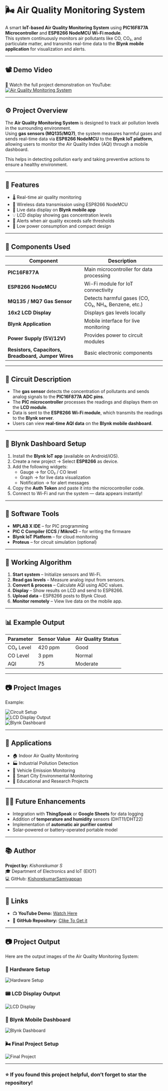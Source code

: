 # 🌬️ Air Quality Monitoring System

A smart **IoT-based Air Quality Monitoring System** using **PIC16F877A Microcontroller** and **ESP8266 NodeMCU Wi-Fi module**.  
This system continuously monitors air pollutants like CO, CO₂, and particulate matter, and transmits real-time data to the **Blynk mobile application** for visualization and alerts.  

---

## 📽️ Demo Video

🎥 Watch the full project demonstration on YouTube:  
[![Air Quality Monitoring System](https://img.youtube.com/vi/XBpHLvsvLD0/0.jpg)](https://youtu.be/XBpHLvsvLD0?si=xVkrZakvznvTM3dD)

---

## ⚙️ Project Overview

The **Air Quality Monitoring System** is designed to track air pollution levels in the surrounding environment.  
Using **gas sensors (MQ135/MQ7)**, the system measures harmful gases and sends real-time data via **ESP8266 NodeMCU** to the **Blynk IoT platform**, allowing users to monitor the Air Quality Index (AQI) through a mobile dashboard.

This helps in detecting pollution early and taking preventive actions to ensure a healthy environment.

---

## 🧠 Features

- 🌡️ Real-time air quality monitoring  
- 📶 Wireless data transmission using ESP8266 NodeMCU  
- 📱 Live data display on **Blynk mobile app**  
- 💡 LCD display showing gas concentration levels  
- 🚨 Alerts when air quality exceeds safe thresholds  
- 🔋 Low power consumption and compact design  

---

## 🧩 Components Used

| Component | Description |
|------------|-------------|
| **PIC16F877A** | Main microcontroller for data processing |
| **ESP8266 NodeMCU** | Wi-Fi module for IoT connectivity |
| **MQ135 / MQ7 Gas Sensor** | Detects harmful gases (CO, CO₂, NH₃, Benzene, etc.) |
| **16x2 LCD Display** | Displays gas levels locally |
| **Blynk Application** | Mobile interface for live monitoring |
| **Power Supply (5V/12V)** | Provides power to circuit modules |
| **Resistors, Capacitors, Breadboard, Jumper Wires** | Basic electronic components |

---

## 🔌 Circuit Description

- The **gas sensor** detects the concentration of pollutants and sends analog signals to the **PIC16F877A ADC pins**.  
- The **PIC microcontroller** processes the readings and displays them on the **LCD module**.  
- Data is sent to the **ESP8266 Wi-Fi module**, which transmits the readings to the **Blynk server**.  
- Users can view **real-time AQI data** on the **Blynk mobile dashboard**.

---

## 📱 Blynk Dashboard Setup

1. Install the **Blynk IoT app** (available on Android/iOS).  
2. Create a new project → Select **ESP8266** as device.  
3. Add the following widgets:
   - Gauge → for CO₂ / CO level
   - Graph → for live data visualization
   - Notification → for alert messages  
4. Copy the **Auth Token** and paste it into the microcontroller code.  
5. Connect to Wi-Fi and run the system — data appears instantly!

---

## 🧰 Software Tools

- **MPLAB X IDE** – for PIC programming  
- **PIC C Compiler (CCS / MikroC)** – for writing the firmware  
- **Blynk IoT Platform** – for cloud monitoring  
- **Proteus** – for circuit simulation (optional)

---

## 🧾 Working Algorithm

1. **Start system** – Initialize sensors and Wi-Fi.  
2. **Read gas levels** – Measure analog input from sensors.  
3. **Convert & process** – Calculate AQI using ADC values.  
4. **Display** – Show results on LCD and send to ESP8266.  
5. **Upload data** – ESP8266 posts to Blynk Cloud.  
6. **Monitor remotely** – View live data on the mobile app.

---

## 📊 Example Output

| Parameter | Sensor Value | Air Quality Status |
|------------|---------------|--------------------|
| CO₂ Level | 420 ppm | Good |
| CO Level | 3 ppm | Normal |
| AQI | 75 | Moderate |

---

## 📷 Project Images 
Example:  

![Circuit Setup](images/circuit.jpeg)  
![LCD Display Output](images/lcd_output.jpeg)  
![Blynk Dashboard](images/blynk_dashboard.jpeg)

---

## 🧩 Applications

- 🏠 Indoor Air Quality Monitoring  
- 🏭 Industrial Pollution Detection  
- 🚗 Vehicle Emission Monitoring  
- 🌳 Smart City Environmental Monitoring  
- 🏫 Educational and Research Projects  

---

## 👨‍🔬 Future Enhancements

- Integration with **ThingSpeak** or **Google Sheets** for data logging  
- Addition of **temperature and humidity** sensors (DHT11/DHT22)  
- Implementation of **automatic air purifier control**  
- Solar-powered or battery-operated portable model  

---

## 📚 Author

**Project by:** *Kishorekumar S*  
🎓 Department of Electronics and IoT (EIOT)  
💻 GitHub: [KishorekumarSamiyappan](https://github.com/kishorekumarsamiyappan)

---

## 📎 Links

- 📺 **YouTube Demo:** [Watch Here](https://youtu.be/XBpHLvsvLD0?si=xVkrZakvznvTM3dD)  
- 💾 **GitHub Repository:** [Clike To Get it](https://github.com/kishorekumarsamiyappan/Air-Quality-Monitoring-System-using-PIC16F877A.git) 

---
## 📷 Project Output

Here are the output images of the Air Quality Monitoring System:

### 🧠 Hardware Setup
![Hardware Setup](images/sensor_setup.jpeg)

### 📟 LCD Display Output
![LCD Display](images/lcd_output.jpeg)

### 📱 Blynk Mobile Dashboard
![Blynk Dashboard](images/blynk_dashboard.jpeg)

### 🌬️ Final Project Setup
![Final Project](images/final_project.jpeg)

---
### ⭐ If you found this project helpful, don’t forget to star the repository!
